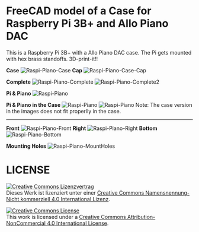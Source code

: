 # FreeCAD model of a Case for Raspberry Pi 3B+ and Allo Piano DAC

This is a Raspberry Pi 3B+ with a Allo Piano DAC case.
The Pi gets mounted with hex brass standoffs.
3D-print-it!!

**Case**
![Raspi-Piano-Case](img/case-img.png)
**Cap**
![Raspi-Piano-Case-Cap](img/case-img-cap.png)

**Complete**
![Raspi-Piano-Complete](img/case-img-complete.png)
![Raspi-Piano-Complete2](img/case-img-complete2.png)

**Pi & Piano**
![Raspi-Piano](img/foto-rpi-piano.jpg)

**Pi & Piano in the Case**
![Raspi-Piano](img/foto-rpi-piano-case001.jpg)
![Raspi-Piano](img/foto-rpi-piano-case002.jpg)
Note: The case version in the images does not fit properlly in the case.

-----------
**Front**
![Raspi-Piano-Front](img/case-img_complete-front.png)
**Right**
![Raspi-Piano-Right](img/case-img_complete-right.png)
**Bottom**
![Raspi-Piano-Bottom](img/case-img_complete-bottom.png)

**Mounting Holes**
![Raspi-Piano-MountHoles](img/case-img-mount-holes.png)

# LICENSE

<dl>
<a rel="license" href="http://creativecommons.org/licenses/by-nc/4.0/"><img alt="Creative Commons Lizenzvertrag" style="border-width:0" src="https://i.creativecommons.org/l/by-nc/4.0/88x31.png" /></a><br />Dieses Werk ist lizenziert unter einer <a rel="license" href="http://creativecommons.org/licenses/by-nc/4.0/">Creative Commons Namensnennung-Nicht kommerziell 4.0 International Lizenz</a>.
</dl>

<dl>
<a rel="license" href="http://creativecommons.org/licenses/by-nc/4.0/"><img alt="Creative Commons License" style="border-width:0" src="https://i.creativecommons.org/l/by-nc/4.0/88x31.png" /></a><br />This work is licensed under a <a rel="license" href="http://creativecommons.org/licenses/by-nc/4.0/">Creative Commons Attribution-NonCommercial 4.0 International License</a>.
</dl>
